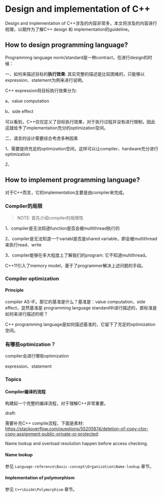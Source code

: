 # Design and implementation of C++

Design and implementation of C++涉及的内容非常多，本文将涉及的内容进行梳理，以期作为了解C++ design 和 implementation的guideline。

## How to design programming language?

Programming language norm/standard是一种contract，在进行design的时候：

一、如何来描述目标的**执行效果**: 其实完整的描述是比较困难的，只能够以expression、statement为例来进行说明。

C++ expression将目标执行效果分为:

a、value computation

b、side effect

可以看到，C++仅仅定义了目标执行效果，对于执行过程并没有进行限制，因此这就给予了implementation充分的optimization空间。

二、语言的设计需要综合考虑多种因素

1、需要提供充足的optimization空间，这样可以让compiler、hardware充分进行optimization

2、

## How to implement programming language?

对于C++而言，它的implementation主要是由compiler来完成。

### Compiler的局限

> NOTE: 首先介绍compiler的局限性

1、compiler是无法知道function是否会被multithread执行的

2、compiler是无法知道一个variabl是否是shared variable，即会被multithread来执行read、write

3、compiler能够在多大程度上了解我们的program: 它不知道multithread。

C++11引入了memory model，基于了programmer解决上述问题的手段。

### Compiler optimization 

#### Principle

compiler AS-IF。那它的基准是什么？基准是：value computation、side effect，显然基准是 programming language standard中进行描述的，那标准是如何来进行描述的呢？

C++ programming language是如何描述基准的，它留下了充足的optimization空间。

### 有哪些optimization？

compiler会进行哪些optimization

expression、statement

### Topics



#### Compiler编译的流程

构建起一个完整的编译流程，对于理解C++非常重要。

draft:

需要补充C++ compile流程，下面是素材:
https://stackoverflow.com/questions/55205874/deletion-of-copy-ctor-copy-assignment-public-private-or-protected:

Name lookup and overload resolution happen before access checking. 



#### Name lookup

参见 `Language-reference\Basic-concept\Organization\Name-lookup` 章节。



#### Implementation of polymorphism

参见 `C++\Guide\Polymorphism` 章节。